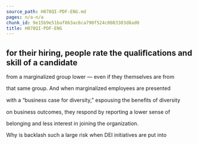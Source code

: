 ```yaml
---
source_path: H078QI-PDF-ENG.md
pages: n/a-n/a
chunk_id: 9e15b9e51baf863ac6ca790f524c0083303d8ad0
title: H078QI-PDF-ENG
---
```

## for their hiring, people rate the qualiﬁcations and skill of a candidate

from a marginalized group lower — even if they themselves are from

that same group. And when marginalized employees are presented

with a “business case for diversity,” espousing the beneﬁts of diversity

on business outcomes, they respond by reporting a lower sense of

belonging and less interest in joining the organization.

Why is backlash such a large risk when DEI initiatives are put into
